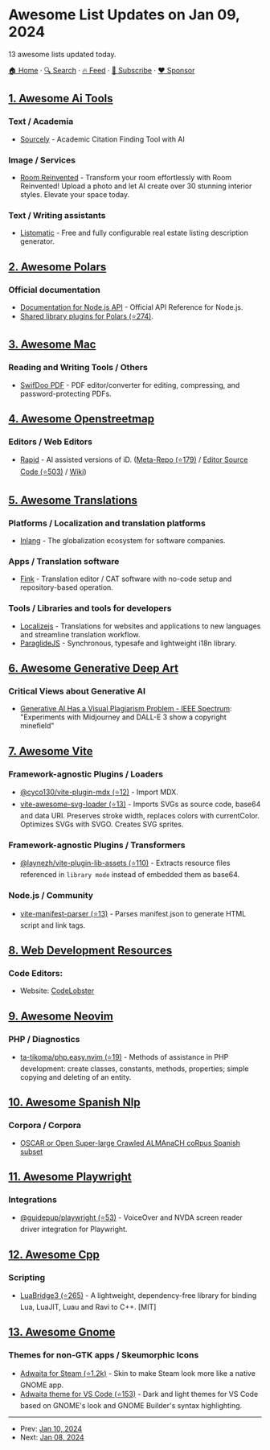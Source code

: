 # Awesome List Updates on Jan 09, 2024

13 awesome lists updated today.

[🏠 Home](/README.md) · [🔍 Search](https://www.trackawesomelist.com/search/) · [🔥 Feed](https://www.trackawesomelist.com/rss.xml) · [📮 Subscribe](https://trackawesomelist.us17.list-manage.com/subscribe?u=d2f0117aa829c83a63ec63c2f&id=36a103854c) · [❤️  Sponsor](https://github.com/sponsors/theowenyoung)



## [1. Awesome Ai Tools](/content/mahseema/awesome-ai-tools/README.md)

### Text / Academia

*   [Sourcely](https://www.sourcely.net/) - Academic Citation Finding Tool with AI

### Image / Services

*   [Room Reinvented](https://roomreinvented.com) - Transform your room effortlessly with Room Reinvented! Upload a photo and let AI create over 30 stunning interior styles. Elevate your space today.

### Text / Writing assistants

*   [Listomatic](https://listomatic.app) - Free and fully configurable real estate listing description generator.

## [2. Awesome Polars](/content/ddotta/awesome-polars/README.md)

### Official documentation

*   [Documentation for Node.js API](https://pola-rs.github.io/nodejs-polars/index.html) - Official API Reference for Node.js.
*   [Shared library plugins for Polars (⭐274)](https://github.com/pola-rs/pyo3-polars).

## [3. Awesome Mac](/content/jaywcjlove/awesome-mac/README.md)

### Reading and Writing Tools / Others

*   [SwifDoo PDF](https://www.swifdoo.com/) - PDF editor/converter for editing, compressing, and password-protecting PDFs.

## [4. Awesome Openstreetmap](/content/osmlab/awesome-openstreetmap/README.md)

### Editors / Web Editors

*   [Rapid](https://rapideditor.org/edit) - AI assisted versions of iD. ([Meta-Repo (⭐179)](https://github.com/facebookmicrosites/Open-Mapping-At-Facebook) / [Editor Source Code (⭐503)](https://github.com/facebook/Rapid) / [Wiki](https://wiki.openstreetmap.org/wiki/RapiD))

## [5. Awesome Translations](/content/mbiesiad/awesome-translations/README.md)

### Platforms / Localization and translation platforms

*   [Inlang](https://inlang.com/) - The globalization ecosystem for software companies.

### Apps / Translation software

*   [Fink](https://inlang.com/m/tdozzpar) - Translation editor / CAT software with no-code setup and repository-based operation.

### Tools / Libraries and tools for developers

*   [Localizejs](https://localizejs.com/) - Translations for websites and applications to new languages and streamline translation workflow.
*   [ParaglideJS](https://inlang.com/m/gerre34r) - Synchronous, typesafe and lightweight i18n library.

## [6. Awesome Generative Deep Art](/content/filipecalegario/awesome-generative-deep-art/README.md)

### Critical Views about Generative AI

*   [Generative AI Has a Visual Plagiarism Problem - IEEE Spectrum](https://spectrum.ieee.org/midjourney-copyright): "Experiments with Midjourney and DALL-E 3 show a copyright minefield"

## [7. Awesome Vite](/content/vitejs/awesome-vite/README.md)

### Framework-agnostic Plugins / Loaders

*   [@cyco130/vite-plugin-mdx (⭐12)](https://github.com/cyco130/vite-plugin-mdx) - Import MDX.
*   [vite-awesome-svg-loader (⭐13)](https://github.com/matafokka/vite-awesome-svg-loader) - Imports SVGs as source code, base64 and data URI. Preserves stroke width, replaces colors with currentColor. Optimizes SVGs with SVGO. Creates SVG sprites.

### Framework-agnostic Plugins / Transformers

*   [@laynezh/vite-plugin-lib-assets (⭐110)](https://github.com/laynezh/vite-plugin-lib-assets) - Extracts resource files referenced in `library mode` instead of embedded them as base64.

### Node.js / Community

*   [vite-manifest-parser (⭐13)](https://github.com/sullay/vite-manifest-parser) - Parses manifest.json to generate HTML script and link tags.

## [8. Web Development Resources](/content/markodenic/web-development-resources/README.md)

### Code Editors:

- Website: [CodeLobster](https://codelobster.com/)



## [9. Awesome Neovim](/content/rockerBOO/awesome-neovim/README.md)

### PHP / Diagnostics

*   [ta-tikoma/php.easy.nvim (⭐19)](https://github.com/ta-tikoma/php.easy.nvim) - Methods of assistance in PHP development: create classes, constants, methods, properties; simple copying and deleting of an entity.

## [10. Awesome Spanish Nlp](/content/dav009/awesome-spanish-nlp/README.md)

### Corpora / Corpora

*   [OSCAR or Open Super-large Crawled ALMAnaCH coRpus Spanish subset](https://traces1.inria.fr/oscar/)

## [11. Awesome Playwright](/content/mxschmitt/awesome-playwright/README.md)

### Integrations

*   [@guidepup/playwright (⭐53)](https://github.com/guidepup/guidepup-playwright) - VoiceOver and NVDA screen reader driver integration for Playwright.

## [12. Awesome Cpp](/content/fffaraz/awesome-cpp/README.md)

### Scripting

*   [LuaBridge3 (⭐265)](https://github.com/kunitoki/LuaBridge3) - A lightweight, dependency-free library for binding Lua, LuaJIT, Luau and Ravi to C++. \[MIT]

## [13. Awesome Gnome](/content/Kazhnuz/awesome-gnome/README.md)

### Themes for non-GTK apps / Skeumorphic Icons

*   [Adwaita for Steam (⭐1.2k)](https://github.com/tkashkin/Adwaita-for-Steam) - Skin to make Steam look more like a native GNOME app.
*   [Adwaita theme for VS Code (⭐153)](https://github.com/piousdeer/vscode-adwaita) - Dark and light themes for VS Code based on GNOME's look and GNOME Builder's syntax highlighting.

---

- Prev: [Jan 10, 2024](/content/2024/01/10/README.md)
- Next: [Jan 08, 2024](/content/2024/01/08/README.md)